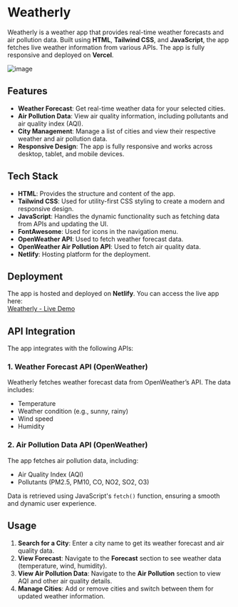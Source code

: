 
# Weatherly

Weatherly is a weather app that provides real-time weather forecasts and air pollution data. Built using **HTML**, **Tailwind CSS**, and **JavaScript**, the app fetches live weather information from various APIs. The app is fully responsive and deployed on **Vercel**.

![image](https://github.com/user-attachments/assets/4108711f-f2b8-4f3f-b244-e57ff57191df)


## Features

- **Weather Forecast**: Get real-time weather data for your selected cities.
- **Air Pollution Data**: View air quality information, including pollutants and air quality index (AQI).
- **City Management**: Manage a list of cities and view their respective weather and air pollution data.
- **Responsive Design**: The app is fully responsive and works across desktop, tablet, and mobile devices.

## Tech Stack

- **HTML**: Provides the structure and content of the app.
- **Tailwind CSS**: Used for utility-first CSS styling to create a modern and responsive design.
- **JavaScript**: Handles the dynamic functionality such as fetching data from APIs and updating the UI.
- **FontAwesome**: Used for icons in the navigation menu.
- **OpenWeather API**: Used to fetch weather forecast data.
- **OpenWeather Air Pollution API**: Used to fetch air quality data.
- **Netlify**: Hosting platform for the deployment.


## Deployment

The app is hosted and deployed on **Netlify**. You can access the live app here:  
[Weatherly - Live Demo](https://lustrous-licorice-5d624f.netlify.app/)

## API Integration

The app integrates with the following APIs:

### 1. **Weather Forecast API (OpenWeather)**

Weatherly fetches weather forecast data from OpenWeather’s API. The data includes:

- Temperature
- Weather condition (e.g., sunny, rainy)
- Wind speed
- Humidity

### 2. **Air Pollution Data API (OpenWeather)**

The app fetches air pollution data, including:

- Air Quality Index (AQI)
- Pollutants (PM2.5, PM10, CO, NO2, SO2, O3)
  
Data is retrieved using JavaScript's `fetch()` function, ensuring a smooth and dynamic user experience.

## Usage

1. **Search for a City**: Enter a city name to get its weather forecast and air quality data.
2. **View Forecast**: Navigate to the **Forecast** section to see weather data (temperature, wind, humidity).
3. **View Air Pollution Data**: Navigate to the **Air Pollution** section to view AQI and other air quality details.
4. **Manage Cities**: Add or remove cities and switch between them for updated weather information.





